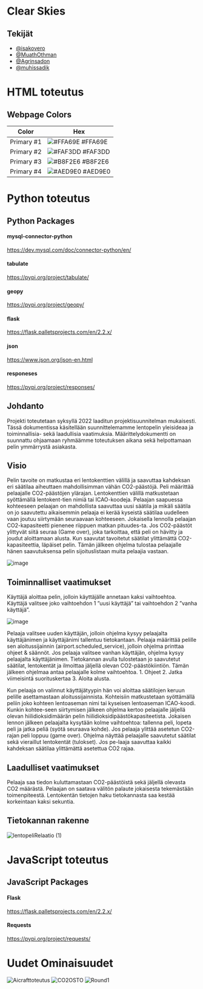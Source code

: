 # Clear Skies

## Tekijät

- [@isakovero](https://www.github.com/isakovero)
- [@MuathOthman](https://www.github.com/MuathOthman)
- [@Agrinsadon](https://www.github.com/Agrinsadon)
- [@muhissadik](https://www.github.com/muhissadik)


# HTML toteutus

## Webpage Colors

| Color             | Hex                                                                |
| ----------------- | ------------------------------------------------------------------ |
| Primary #1 | ![#FFA69E](https://via.placeholder.com/10/FFA69E?text=+) #FFA69E |
| Primary #2 | ![#FAF3DD](https://via.placeholder.com/10/FAF3DD?text=+) #FAF3DD |
| Primary #3 | ![#B8F2E6](https://via.placeholder.com/10/B8F2E6?text=+) #B8F2E6 |
| Primary #4 | ![#AED9E0](https://via.placeholder.com/10/AED9E0?text=+) #AED9E0 |


# Python toteutus

## Python Packages

#### mysql-connector-python

https://dev.mysql.com/doc/connector-python/en/

#### tabulate

https://pypi.org/project/tabulate/

#### geopy
https://pypi.org/project/geopy/

#### flask

https://flask.palletsprojects.com/en/2.2.x/

#### json

https://www.json.org/json-en.html

#### responeses

https://pypi.org/project/responses/

## Johdanto

Projekti toteutetaan syksyllä 2022 laaditun projektisuunnitelman mukaisesti. Tässä dokumentissa käsitellään suunnittelemamme lentopelin yleisideaa ja toiminnallisia- sekä laadullisia vaatimuksia. Määrittelydokumentti on suunnattu ohjaamaan ryhmäämme toteutuksen aikana sekä helpottamaan pelin ymmärrystä asiakasta.

## Visio

Pelin tavoite on matkustaa eri lentokenttien välillä ja saavuttaa kahdeksan eri säätilaa aiheuttaen mahdollisimman vähän CO2-päästöjä. Peli määrittää pelaajalle CO2-päästöjen ylärajan. Lentokenttien välillä matkustetaan syöttämällä lentokent-tien nimiä tai ICAO-koodeja. Pelaajan saapuessa kohteeseen pelaajan on mahdollista saavuttaa uusi säätila ja mikäli säätila on jo saavutettu aikaisemmin pelaaja ei kerää kyseistä säätilaa uudelleen vaan joutuu siirtymään seuraavaan kohteeseen. Jokaisella lennolla pelaajan CO2-kapasiteetti pienenee riippuen matkan pituudes-ta. Jos CO2-päästöt ylittyvät siitä seuraa (Game over), joka tarkoittaa, että peli on hävitty ja joudut aloittamaan alusta. Kun saavutat tavoitetut säätilat ylittämättä CO2-kapasiteettia, läpäiset pelin. Tämän jälkeen ohjelma tulostaa pelaajalle hänen saavutuksensa pelin sijoituslistaan muita pelaajia vastaan.

![image](https://user-images.githubusercontent.com/111856849/193012953-f8fe41c7-f0c9-4789-a8ed-ea9203a48af8.png)


## Toiminnalliset vaatimukset

Käyttäjä aloittaa pelin, jolloin käyttäjälle annetaan kaksi vaihtoehtoa. Käyttäjä valitsee joko vaihtoehdon 1 ”uusi käyttäjä” tai vaihtoehdon 2 ”vanha käyttäjä”.

![image](https://user-images.githubusercontent.com/111856849/193012999-268dd6eb-eafd-463c-8480-7a8a5883fa68.png)


Pelaaja valitsee uuden käyttäjän, jolloin ohjelma kysyy pelaajalta käyttäjänimen ja käyttäjänimi tallentuu tietokantaan. Pelaaja määrittää pelille sen aloitussijainnin (airport.scheduled_service), jolloin ohjelma printtaa ohjeet & säännöt. Jos pelaaja valitsee vanhan käyttäjän, ohjelma kysyy pelaajalta käyttäjänimen. Tietokannan avulla tulostetaan jo saavutetut säätilat, lentokentät ja ilmoittaa jäljellä olevan CO2-päästökiintiön. Tämän jälkeen ohjelmaa antaa pelaajalle kolme vaihtoehtoa. 1. Ohjeet 2. Jatka viimeisintä suorituskertaa 3. Aloita alusta. 

Kun pelaaja on valinnut käyttäjätyypin hän voi aloittaa säätilojen keruun pelille asettamastaan aloitussijainnista. Kohteisiin matkustetaan syöttämällä peliin joko kohteen lentoaseman nimi tai kyseisen lentoaseman ICAO-koodi. Kunkin kohtee-seen siirtymisen jälkeen ohjelma kertoo pelaajalle jäljellä olevan hiilidioksidimäärän pelin hiilidioksidipäästökapasiteetista. Jokaisen lennon jälkeen pelaajalta kysytään kolme vaihtoehtoa: tallenna peli, lopeta peli ja jatka peliä (syötä seuraava kohde). Jos pelaaja ylittää asetetun CO2-rajan peli loppuu (game over). Ohjelma näyttää pelaajalle saavutetut säätilat sekä vieraillut lentokentät (tulokset). Jos pe-laaja saavuttaa kaikki kahdeksan säätilaa ylittämättä asetettua CO2 rajaa.

## Laadulliset vaatimukset
Pelaaja saa tiedon kuluttamastaan CO2-päästöistä sekä jäljellä olevasta CO2 määrästä. Pelaajan on saatava välitön palaute jokaisesta tekemästään toimenpiteestä. Lentokentän tietojen haku tietokannasta saa kestää korkeintaan kaksi sekuntia.


## Tietokannan rakenne
![lentopeliRelaatio (1)](https://user-images.githubusercontent.com/111856849/193352889-548ed744-4220-45e3-b214-606fbb93b933.png)

# JavaScript toteutus

## JavaScript Packages

#### Flask

https://flask.palletsprojects.com/en/2.2.x/

#### Requests

https://pypi.org/project/requests/

# Uudet Ominaisuudet
![Aicrafttoteutus](https://user-images.githubusercontent.com/111856849/204092352-3a8ed1b7-1487-475e-b7f1-31857b429b47.png)
![CO2OSTO](https://user-images.githubusercontent.com/111856849/204092361-de95f5a2-7d63-43bd-8def-8b7563de0f06.png)
![Round1](https://user-images.githubusercontent.com/111856849/204092371-7cd7c468-020d-4e20-8812-753df4c94cb4.png)

